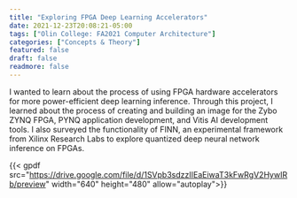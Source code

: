```yaml
---
title: "Exploring FPGA Deep Learning Accelerators"
date: 2021-12-23T20:08:21-05:00
tags: ["Olin College: FA2021 Computer Architecture"]
categories: ["Concepts & Theory"]
featured: false
draft: false
readmore: false
---
```


I wanted to learn about the process of using FPGA hardware accelerators for more power-efficient deep learning inference. Through this project, I learned about the process of creating and building an image for the Zybo ZYNQ FPGA, PYNQ application development, and Vitis AI development tools. I also surveyed the functionality of FINN, an experimental framework from Xilinx Research Labs to explore quantized deep neural network inference on FPGAs.

{{< gpdf src="https://drive.google.com/file/d/1SVpb3sdzzIIEaEiwaT3kFwRgV2HywIRb/preview" width="640" height="480" allow="autoplay">}}

<!--more-->
